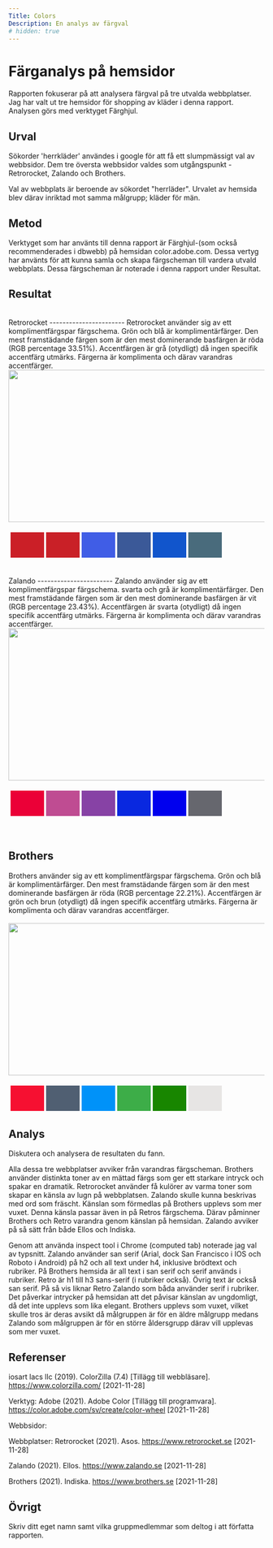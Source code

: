 ```yaml
---
Title: Colors
Description: En analys av färgval
# hidden: true
---
```



Färganalys på hemsidor
=======================

Rapporten fokuserar på att analysera färgval på tre utvalda webbplatser. Jag har valt ut tre hemsidor för shopping av kläder i denna rapport. Analysen görs med verktyget Färghjul.

Urval
-----------------------

Sökorder 'herrkläder' användes i google för att få ett slumpmässigt val av webbsidor.
Dem tre översta webbsidor valdes som utgångspunkt - Retrorocket, Zalando och Brothers.

Val av webbplats är beroende av sökordet "herrläder". Urvalet av hemsida blev därav inriktad mot samma målgrupp; kläder för män. 

Metod
-----------------------

Verktyget som har använts till denna rapport är Färghjul-(som också recommenderades i dbwebb) på hemsidan color.adobe.com. Dessa vertyg har använts för att kunna samla och skapa färgscheman till vardera utvald webbplats. Dessa färgscheman är noterade i denna rapport under Resultat.

Resultat
-----------------------
<br>
Retrorocket
-----------------------
Retrorocket använder sig av ett komplimentfärgspar färgschema. Grön och blå är komplimentärfärger. Den mest framstädande färgen som är den mest dominerande basfärgen är röda (RGB percentage 33.51%). Accentfärgen är grå (otydligt) då ingen specifik accentfärg utmärks. Färgerna är komplimenta och därav varandras accentfärger.
<br>

<img src="../assets/img/retrox.png" width="700" height="300">
<br>
<table style="border-spacing: 4px; border-collapse: separate">
<tr>
<td style="height: 50px; width: 50px; background-color: #cb1f27">
<td style="height: 50px; width: 50px; background-color: #c92027">
<td style="height: 50px; width: 50px; background-color: #405de6">
<td style="height: 50px; width: 50px; background-color: #3b5998">
<td style="height: 50px; width: 50px; background-color: #1155cc">
<td style="height: 50px; width: 50px; background-color: #496b7c">
</tr>
</table>
<br>
Zalando
-----------------------
Zalando använder sig av ett komplimentfärgspar färgschema. svarta och grå är komplimentärfärger. Den mest framstädande färgen som är den mest dominerande basfärgen är vit (RGB percentage 23.43%). Accentfärgen är svarta (otydligt) då ingen specifik accentfärg utmärks. Färgerna är komplimenta och därav varandras accentfärger.
<br>
<img src="../assets/img/zalando.png" width="700" height="300">
<br>
<table style="border-spacing: 4px; border-collapse: separate">
<tr>
<td style="height: 50px; width: 50px; background-color: #eb0037">
<td style="height: 50px; width: 50px; background-color: #bf4c92">
<td style="height: 50px; width: 50px; background-color: #8742a5">
<td style="height: 50px; width: 50px; background-color: #0928e0">
<td style="height: 50px; width: 50px; background-color: #0000ee">
<td style="height: 50px; width: 50px; background-color: #66676e">
</tr>
</table>
<br>

Brothers
-----------------------
Brothers använder sig av ett komplimentfärgspar färgschema. Grön och blå är komplimentärfärger. Den mest framstädande färgen som är den mest dominerande basfärgen är röda (RGB percentage 22.21%). Accentfärgen är grön och brun (otydligt) då ingen specifik accentfärg utmärks. Färgerna är komplimenta och därav varandras accentfärger.
<br>
<br>
<img src="../assets/img/bros.png" width="700" height="300">
<br>
<table style="border-spacing: 4px; border-collapse: separate">
<tr>
<td style="height: 50px; width: 50px; background-color: #f61031">
<td style="height: 50px; width: 50px; background-color: #505f72">
<td style="height: 50px; width: 50px; background-color: #0092f9">
<td style="height: 50px; width: 50px; background-color: #3dad48">
<td style="height: 50px; width: 50px; background-color: #188600">
<td style="height: 50px; width: 50px; background-color: #e7e5e4">
</tr>
</table>


Analys
-----------------------

Diskutera och analysera de resultaten du fann.

Alla dessa tre webbplatser avviker från varandras färgscheman. Brothers använder distinkta toner av en mättad färgs som ger ett starkare intryck och spakar en dramatik. Retrorocket använder få kulörer av varma toner som skapar en känsla av lugn på webbplatsen. Zalando skulle kunna beskrivas med ord som fräscht. Känslan som förmedlas på Brothers upplevs som mer vuxet. Denna känsla passar även in på Retros färgschema. Därav påminner Brothers och Retro varandra genom känslan på hemsidan. Zalando avviker på så sätt från både Ellos och Indiska.

Genom att använda inspect tool i Chrome (computed tab) noterade jag val av typsnitt.
Zalando använder san serif (Arial, dock San Francisco i IOS och Roboto i Android) på h2 och all text under h4, inklusive brödtext och rubriker. På Brothers hemsida är all text i san serif och serif används i rubriker. Retro är h1 till h3 sans-serif (i rubriker också). Övrig text är också san serif. På så vis liknar Retro Zalando som båda använder serif i rubriker. Det påverkar intrycker på hemsidan att det påvisar känslan av ungdomligt, då det inte upplevs som lika elegant. Brothers upplevs som vuxet, vilket skulle tros är deras avsikt då målgruppen är för en äldre målgrupp medans Zalando som målgruppen är för en större åldersgrupp därav vill upplevas som mer vuxet.


Referenser
-----------------------

iosart lacs llc (2019). ColorZilla (7.4) [Tillägg till webbläsare]. https://www.colorzilla.com/ [2021-11-28]

Verktyg:
Adobe (2021). Adobe Color [Tillägg till programvara]. https://color.adobe.com/sv/create/color-wheel [2021-11-28]



Webbsidor:

Webbplatser:
Retrorocket (2021). Asos. https://www.retrorocket.se [2021-11-28]

Zalando (2021). Ellos. https://www.zalando.se [2021-11-28]

Brothers (2021). Indiska. https://www.brothers.se [2021-11-28]



Övrigt
-----------------------

Skriv ditt eget namn samt vilka gruppmedlemmar som deltog i att författa rapporten.